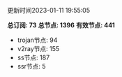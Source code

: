 更新时间2023-01-11 19:55:05

**总订阅: 73**
**总节点: 1396**
**有效节点: 441**
- trojan节点: 94
- v2ray节点: 155
- ss节点: 187
- ssr节点: 5
